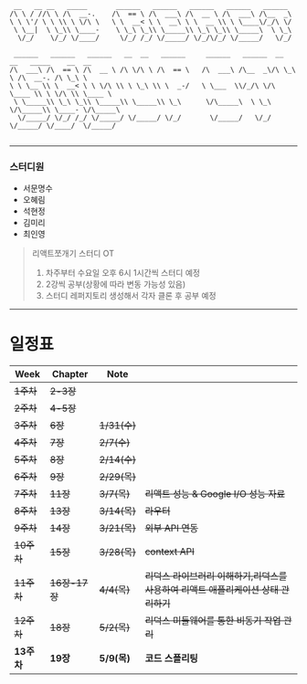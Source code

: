 ```angular2html
 __   __ __   _____       ______   ______   ______   ______   ______                         
/\ \ / //\ \ /\  __-.    /\  == \ /\  ___\ /\  __ \ /\  ___\ /\__  _\                        
\ \ \'/ \ \ \\ \ \/\ \   \ \  __< \ \  __\ \ \  __ \\ \ \____\/_/\ \/                        
 \ \__|  \ \_\\ \____-    \ \_\ \_\\ \_____\\ \_\ \_\\ \_____\  \ \_\                        
  \/_/    \/_/ \/____/     \/_/ /_/ \/_____/ \/_/\/_/ \/_____/   \/_/                        
                                                                                             
 ______   ______   ______   __  __   ______     ______   ______  __  __   _____    __  __    
/\  ___\ /\  == \ /\  __ \ /\ \/\ \ /\  == \   /\  ___\ /\__  _\/\ \_\ \ /\  __-. /\ \_\ \   
\ \ \__ \\ \  __< \ \ \/\ \\ \ \_\ \\ \  _-/   \ \___  \\/_/\ \/\ \____ \\ \ \/\ \\ \____ \  
 \ \_____\\ \_\ \_\\ \_____\\ \_____\\ \_\      \/\_____\  \ \_\ \/\_____\\ \____- \/\_____\ 
  \/_____/ \/_/ /_/ \/_____/ \/_____/ \/_/       \/_____/   \/_/  \/_____/ \/____/  \/_____/ 
                                                                                                                                                                                                                                                                                                  
```
* * *
### 스터디원
- 서문명수
- 오혜림
- 석현정
- 김미리
- 최인영

>리액트쪼개기 스터디 OT
>1. 차주부터 수요일 오후 6시 1시간씩 스터디 예정
>2. 2강씩 공부(상황에 따라 변동 가능성 있음)
>3. 스터디 레퍼지토리 생성해서 각자 클론 후 공부 예정
* * *
# 일정표
| Week    | Chapter | Note    ||
|---------|---------|---------|-|
| ~~1주차~~ | ~~2-3장~~    |         ||
| ~~2주차~~ | ~~4-5장~~    |         ||
| ~~3주차~~ | ~~6장~~      | ~~1/31(수)~~ ||
|~~4주차~~|~~7장~~|~~2/7(수)~~||
|~~5주차~~|~~8장~~|~~2/14(수)~~||
|~~6주차~~|~~9장~~|~~2/29(목)~~||
|~~7주차~~|~~11장~~|~~3/7(목)~~|~~리액트 성능 & Google I/O 성능 자료~~|
|~~8주차~~|~~13장~~|~~3/14(목)~~|~~라우터~~|
|~~9주차~~|~~14장~~|~~3/21(목)~~|~~외부 API 연동~~|
|~~10주차~~|~~15장~~|~~3/28(목)~~|~~context API~~|
|~~11주차~~|~~16장-17장~~|~~4/4(목)~~|~~리덕스 라이브러리 이해하기,리덕스를 사용하여 리액트 애플리케이션 상태 관리하기~~|
|~~12주차~~|~~18장~~|~~5/2(목)~~|~~리덕스 미들웨어를 통한 비동기 작업 관리~~|
|**13주차**|**19장**|**5/9(목)**|**코드 스플리팅**|

